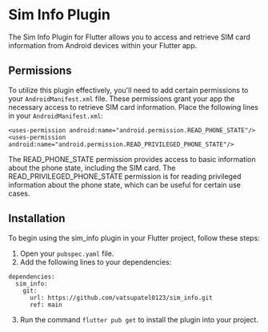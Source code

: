 # Sim Info Plugin

The Sim Info Plugin for Flutter allows you to access and retrieve SIM card information from Android devices within your Flutter app.

## Permissions

To utilize this plugin effectively, you'll need to add certain permissions to your `AndroidManifest.xml` file. These permissions grant your app the necessary access to retrieve SIM card information. Place the following lines in your `AndroidManifest.xml`:

```
<uses-permission android:name="android.permission.READ_PHONE_STATE"/>
<uses-permission android:name="android.permission.READ_PRIVILEGED_PHONE_STATE"/>
```

The READ_PHONE_STATE permission provides access to basic information about the phone state, including the SIM card. The READ_PRIVILEGED_PHONE_STATE permission is for reading privileged information about the phone state, which can be useful for certain use cases.

## Installation
To begin using the sim_info plugin in your Flutter project, follow these steps:

1. Open your `pubspec.yaml` file.
2. Add the following lines to your dependencies:

```
dependencies:
  sim_info:
    git:
      url: https://github.com/vatsupatel0123/sim_info.git
      ref: main
```
3. Run the command `flutter pub get` to install the plugin into your project.
